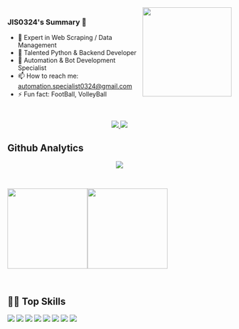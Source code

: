 <img align='right' src="https://media.giphy.com/media/M9gbBd9nbDrOTu1Mqx/giphy.gif" width="200">

### JIS0324's Summary 👋

- 🔭 Expert in Web Scraping / Data Management
- 🌱 Talented Python & Backend Developer
- 👯 Automation & Bot Development Specialist
- 📫 How to reach me: automation.specialist0324@gmail.com
- ⚡ Fun fact: FootBall, VolleyBall

<br/>

<p align="center">
    <a href="">
        <img src="https://visitor-badge.laobi.icu/badge?page_id=jis0324.jis0324">
        <img src="https://img.shields.io/twitter/follow/AgaScoot_Reggae?color=red&label=Twitter&style=flat-square">
        <!-- <img src="https://img.shields.io/youtube/channel/subscribers/UC3tF03J2dqJVmrKuYK2rNIA?label=Youtube&style=flat-square"> -->
    </a>
</p>
<!--**Statistik Efektif**-->

## Github Analytics
<p align="center">
    <img alig
        src="https://github-profile-trophy.vercel.app/?username=jis0324&no-bg=true&no-frame=true&theme=onedark&column=7" />
</p>
<br>

<!--START_SECTION:waka-->
<!-- ![jis0324 Contribution Stats](https://github-contribution-stats.vercel.app/api/?username=jis0324) -->
<p align="center" style="display:flex;">
<a href="https://github.com/jis0324">
  <img height="180em" src="https://github-readme-stats.vercel.app/api?username=jis0324&show_icons=true&theme=midnight-purple&include_all_commits=true&count_private=true" />
</a>
<a href="https://github.com/jis0324">
  <img height="180em" src="https://github-readme-streak-stats.herokuapp.com/?user=jis0324&theme=highcontrast" /></a>
</p>
<!--END_SECTION:waka-->
<br>

## 👨‍💻 Top Skills
<p>
  <img src="https://img.shields.io/badge/GIT%20-%23F05033.svg?&style=for-the-badge&logo=git&logoColor=white" />
  <img src="https://img.shields.io/badge/Python-success?&style=for-the-badge&logo=python&logoColor=white" />
  <img src="https://img.shields.io/badge/Django%20-%232635e3.svg??&style=for-the-badge&logo=vue.js&logoColorwhite" />
  <img src="https://img.shields.io/badge/Flask%20-%23e116db.svg?&style=for-the-badge&logo=vue.js&logoColorwhite" />
  <img src="https://img.shields.io/badge/Scrapy%20-%23e72020.svg?&style=for-the-badge&logo=vue.js&logoColorwhite" />
  <img src="https://img.shields.io/badge/@Selenium%20-%2335495e.svg?&style=for-the-badge&logo=vue.js&logoColorwhite" />
  <img src="https://img.shields.io/badge/Requests%20-%23E34F26.svg?&style=for-the-badge&logo=vue.js&logoColorwhite" />
  <img src="https://img.shields.io/badge/Beautifulsoup3%20-%23e0e326.svg?&style=for-the-badge&logo=vue.js&logoColorwhite" />
</p>
<br>
